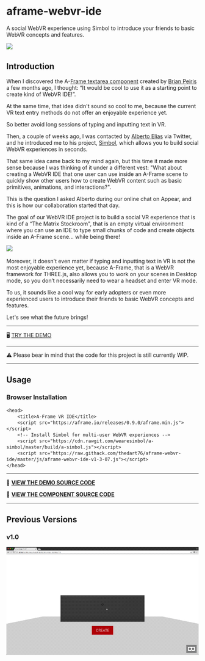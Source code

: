 # aframe-webvr-ide
A social WebVR experience using Simbol to introduce your friends to basic WebVR concepts and features.

[![](https://raw.githubusercontent.com/thedart76/aframe-webvr-ide/master/aframe-webvr-ide-v2.gif)](https://raw.githubusercontent.com/thedart76/aframe-webvr-ide/master/aframe-webvr-ide-v2.gif)

## Introduction
When I discovered the A-[Frame textarea component](https://github.com/brianpeiris/aframe-textarea-component "Frame textarea component") created by [Brian Peiris](https://github.com/brianpeiris "Brian Peiris") a few months ago, I thought: “It would be cool to use it as a starting point to create kind of WebVR IDE!”.

At the same time, that idea didn't sound so cool to me, because the current VR text entry methods do not offer an enjoyable experience yet.

So better avoid long sessions of typing and inputting text in VR.

Then, a couple of weeks ago, I was contacted by [Alberto Elias](https://github.com/AlbertoElias "Alberto Elias") via Twitter, and he introduced me to his project, [Simbol](https://github.com/wearesimbol "Simbol"), which allows you to build social WebVR experiences in seconds.

That same idea came back to my mind again, but this time it made more sense because I was thinking of it under a different vest: "What about creating a WebVR IDE that one user can use inside an A-Frame scene to quickly show other users how to create WebVR content such as basic primitives, animations, and interactions?".

This is the question I asked Alberto during our online chat on Appear, and this is how our collaboration started that day.

The goal of our WebVR IDE project is to build a social VR experience that is kind of a “The Matrix Stockroom", that is an empty virtual environment where you can use an IDE to type small chunks of code and create objects inside an A-Frame scene... while being there!

[![](https://raw.githubusercontent.com/thedart76/aframe-webvr-ide/master/webvr-ide.gif)](https://raw.githubusercontent.com/thedart76/aframe-webvr-ide/master/webvr-ide.gif)

Moreover, it doesn't even matter if typing and inputting text in VR is not the most enjoyable experience yet, because A-Frame, that is a WebVR framework for THREE.js, also allows you to work on your scenes in Desktop mode, so you don’t necessarily need to wear a headset and enter VR mode.

To us, it sounds like a cool way for early adopters or even more experienced users to introduce their friends to basic WebVR concepts and features.

Let's see what the future brings!

------------

🖥 [TRY THE DEMO](https://thedart76.github.io/aframe-webvr-ide/ "TRY THE DEMO")

------------

⚠ Please bear in mind that the code for this project is still currently WIP.

------------

## Usage

### Browser Installation

	<head>
	    <title>A-Frame VR IDE</title>
	    <script src="https://aframe.io/releases/0.9.0/aframe.min.js"></script>
	    <!-- Install Simbol for multi-user WebVR experiences -->
	    <script src="https://cdn.rawgit.com/wearesimbol/a-simbol/master/build/a-simbol.js"></script>
	    <script src="https://raw.githack.com/thedart76/aframe-webvr-ide/master/js/aframe-webvr-ide-v1-3-07.js"></script>
	</head>
	
------------

👀 **[VIEW THE DEMO SOURCE CODE](https://github.com/thedart76/aframe-webvr-ide/blob/master/index.html "VIEW THE DEMO SOURCE CODE")**

👀 **[VIEW THE COMPONENT SOURCE CODE](https://github.com/thedart76/aframe-webvr-ide/blob/master/js/aframe-webvr-ide-v1-3-07.js "VIEW THE COMPONENT SOURCE CODE")**

------------

## Previous Versions

### v1.0

[![](https://raw.githubusercontent.com/thedart76/aframe-webvr-ide/master/aframe-webvr-ide-demo.gif)](https://raw.githubusercontent.com/thedart76/aframe-webvr-ide/master/aframe-webvr-ide-demo.gif)
